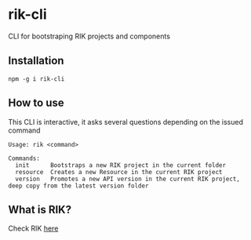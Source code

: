 # rik-cli
CLI for bootstraping RIK projects and components

## Installation
`npm -g i rik-cli`

## How to use
This CLI is interactive, it asks several questions depending on the issued command

```
Usage: rik <command>

Commands:
  init      Bootstraps a new RIK project in the current folder
  resource  Creates a new Resource in the current RIK project
  version   Promotes a new API version in the current RIK project, deep copy from the latest version folder
```

## What is RIK?
Check RIK [here](https://github.com/arthmoeros/rik)